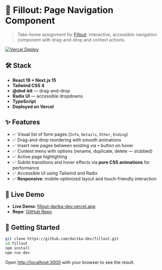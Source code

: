 # 🧩 Fillout: Page Navigation Component

> Take-home assignment for [Fillout](https://www.fillout.com): interactive, accessible navigation component with drag-and-drop and context actions.

[![Vercel Deploy](https://vercelbadge.vercel.app/api/darika-dev/fillout)](https://fillout-darika-dev.vercel.app)

## 🛠️ Stack

- **React 19 + Next.js 15**
- **Tailwind CSS 4**
- **@dnd-kit** — drag-and-drop
- **Radix UI** — accessible dropdowns
- **TypeScript**
- **Deployed on Vercel**

## ✨ Features

- ✅ Visual list of form pages (`Info`, `Details`, `Other`, `Ending`)
- ✅ Drag-and-drop reordering with smooth animations
- ✅ Insert new pages between existing via `+` button on hover
- ✅ Context menu with options (rename, duplicate, delete — stubbed)
- ✅ Active page highlighting
- ✅ Subtle transitions and hover effects via **pure CSS animations** for performance
- ✅ Accessible UI using Tailwind and Radix
- ✅ **Responsive**: mobile-optimized layout and touch-friendly interaction

## 🔗 Live Demo

- **Live Demo**: [fillout-darika-dev.vercel.app](https://fillout-darika-dev.vercel.app)  
- **Repo**: [GitHub Repo](https://github.com/darika-dev/fillout)

## 🚀 Getting Started

```bash
git clone https://github.com/darika-dev/fillout.git
cd fillout
npm install
npm run dev
```

Open [http://localhost:3000](http://localhost:3000) with your browser to see the result.
